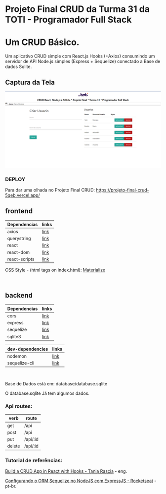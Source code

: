 # Projeto Final CRUD da Turma 31 da TOTI - Programador Full Stack

# Um CRUD Básico.

Um aplicativo CRUD simple com React.js Hooks (+Axios) consumindo um servidor de API Node.js simples (Express + Sequelize) conectado a Base de dados Sqlite.

## Captura da Tela
![alt text](https://github.com/Cherry-2023/ProjetoFinal_CRUD/blob/master/Projeto_CRUD.png)

### DEPLOY
Para dar uma olhada no Projeto Final CRUD: 
https://projeto-final-crud-5qeb.vercel.app/

## frontend

| Dependencias | links |
| ------ | ----- |
| axios | [link](https://github.com/axios/axios#readme) |
| querystring | [link](https://github.com/sindresorhus/query-string#readme) |
| react | [link](https://reactjs.org/) |
| react-dom | [link](https://reactjs.org/docs/react-dom.html) |
| react-scripts | [link](https://github.com/facebook/create-react-app#readme) |

CSS Style - (html tags on index.html): [Materialize](https://materializecss.com/)

<br>

## backend

| Dependencias | links |
| ------ | ----- |
| cors | [link](https://github.com/expressjs/cors#readme) |
| express | [link](https://expressjs.com/) |
| sequelize | [link](https://sequelize.org/) |
| sqlite3 | [link](https://github.com/mapbox/node-sqlite3) |

| dev-dependencies | links |
| ------ | ----- |
| nodemon | [link](https://nodemon.io/) |
| sequelize-cli | [link](https://github.com/sequelize/cli#readme) |

<br>

Base de Dados está em: database/database.sqlite

O database.sqlite Já tem algumos dados.

### Api routes:

| verb | route |
| ------ | ------ |
| get | /api |
| post | /api |
| put | /api/:id |
| delete | /api/:id |

### Tutorial de referências:

[Build a CRUD App in React with Hooks - Tania Rascia](https://www.taniarascia.com/crud-app-in-react-with-hooks/) - eng.

[Configurando o ORM Sequelize no NodeJS com ExpressJS - Rocketseat](https://blog.rocketseat.com.br/nodejs-express-sequelize/) - pt-br.
